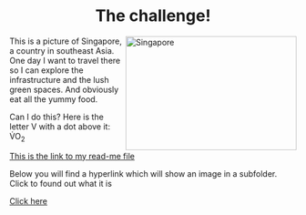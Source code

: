 <!DOCTYPE html>
<html>
<body>

<h1 align="center">The challenge!</h1>

<img align="right" src="https://a.travel-assets.com/findyours-php/viewfinder/images/res70/542000/542607-singapore.jpg" alt="Singapore" width="300" height="200">

<p> This is a picture of Singapore, a country in southeast Asia. One day I want to travel there so I can explore the infrastructure and the lush green spaces. And obviously eat all the yummy food.</p> 

<p>Can I do this? Here is the letter V with a dot above it: V&#775O<sub>2</sub></p>

[This is the link to my read-me file](https://github.com/khadija-224/KNES381/blob/main/readme1.md)

<p>Below you will find a hyperlink which will show an image in a subfolder. Click to found out what it is</p>   

[Click here](https://github.com/khadija-224/KNES381/blob/main/Main%20Folder/Subfolder/image.md)


</body>
</html>

